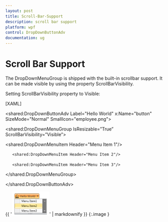 ```yaml
---
layout: post
title: Scroll-Bar-Support
description: scroll bar support
platform: wpf
control: DropDownButtonAdv
documentation: ug
---
```


# Scroll Bar Support

The DropDownMenuGroup is shipped with the built-in scrollbar support. It can be made visible by using the property ScrollBarVisibility.

Setting ScrollBarVisibility property to Visible:



[XAML]

<shared:DropDownButtonAdv Label="Hello World" x:Name="button" SizeMode="Normal" SmallIcon="employee.png">

   <shared:DropDownMenuGroup IsResizable=”True” ScrollBarVisibility=”Visible”>       

<shared:DropDownMenuItem Header="Menu Item 1"/>

       <shared:DropDownMenuItem Header="Menu Item 2"/>

       <shared:DropDownMenuItem Header="Menu Item 3"/>

   </shared:DropDownMenuGroup>

</shared:DropDownButtonAdv>



{{ '![](Scroll-Bar-Support_images/Scroll-Bar-Support_img1.png)' | markdownify }}
{:.image }


